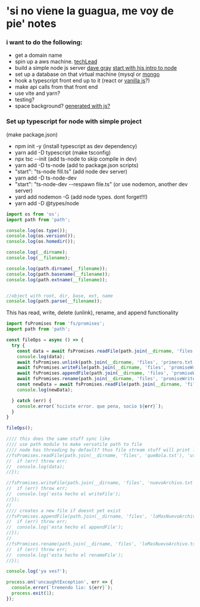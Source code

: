 # 'si no viene la guagua, me voy de pie' notes

### i want to do the following:
* get a domain name
* spin up a aws machine. [techLead](https://www.youtube.com/watch?v=1YXqXPWjmKk)
* build a simple node js server [dave gray](https://www.youtube.com/watch?v=3ZAKY-CDKog) [start with his intro to node](https://www.youtube.com/playlist?list=PL0Zuz27SZ-6PFkIxaJ6Xx_X46avTM1aYw)
* set up a database on that virtual machine (mysql or [mongo](https://fullstackopen.com/en/part3/saving_data_to_mongo_db)
* hook a typescript front end up to it (react or [vanilla js](https://dev.to/vijaypushkin/dead-simple-state-management-in-vanilla-javascript-24p0)?)
* make api calls from that front end
* use vite and yarn?
* testing?
* space background? [generated with js?](https://www.siteinspire.com/websites/6430-clement-brichon)


### Set up typescript for node with simple project
(make package.json)
* npm init -y
(install typescript as dev dependency)
* yarn add -D typescript
(make tsconfig)
* npx tsc --init
(add ts-node to skip compile in dev)
* yarn add -D ts-node
(add to package.json scripts)
* "start": "ts-node fill.ts"
(add node dev server)
* yarn add -D ts-node-dev
* "start": "ts-node-dev --respawn file.ts"
(or use nodemon, another dev server)
* yard add nodemon -G
(add node types. dont forget!!!)
* yarn add -D @types/node

```typescript
import os from 'os';
import path from 'path';

console.log(os.type());
console.log(os.version());
console.log(os.homedir());

console.log(__dirname);
console.log(__filename);

console.log(path.dirname(__filename));
console.log(path.basename(__filename));
console.log(path.extname(__filename));


//object with root, dir, base, ext, name
console.log(path.parse(__filename));
```

This has read, write, delete (unlink), rename, and append functionality
```typescript
import fsPromises from 'fs/promises';
import path from 'path';

const fileOps = async () => {
  try {
    const data = await fsPromises.readFile(path.join(__dirname, 'files', 'primero.txt'), 'utf-8')
    console.log(data);
    await fsPromises.unlink(path.join(__dirname, 'files', 'primero.txt'))
    await fsPromises.writeFile(path.join(__dirname, 'files', 'promiseWrite.txt'), data);
    await fsPromises.appendFile(path.join(__dirname, 'files', 'promiseWrite.txt'), '\n\n2');
    await fsPromises.rename(path.join(__dirname, 'files', 'promiseWrite.txt'), path.join(__dirname, 'files', 'RewritePromiseWrite.txt'));
    const newData = await fsPromises.readFile(path.join(__dirname, 'files', 'RewritePromiseWrite.txt'), 'utf-8');
    console.log(newData);

  } catch (err) {
    console.error(`hiciste error. que pena, socio ${err}`);
  }
}

fileOps();

//// this does the same stuff sync like
//// use path module to make versatile path to file
//// node has threading by default? thus file stream stuff will print last
//fsPromises.readFile(path.join(__dirname, 'files', 'queBola.txt'), 'utf-8',(err, data) => {
//  if (err) throw err;
//  console.log(data);
//});

//fsPromises.writeFile(path.join(__dirname, 'files', 'nuevoArchivo.txt'), 'echame limon',(err) => {
//  if (err) throw err;
//  console.log('esta hecho el writeFile');
//});
//
//// creates a new file if doesnt yet exist
//fsPromises.appendFile(path.join(__dirname, 'files', 'loMasNuevoArchivo.txt'), '\n\notravez',(err) => {
//  if (err) throw err;
//  console.log('esta hecho el appendFile');
//});
//
//fsPromises.rename(path.join(__dirname, 'files', 'loMasNuevoArchivo.txt'), path.join(__dirname, 'files', 'loMasNuevoBienLlamdo.txt'), (err) => {
//  if (err) throw err;
//  console.log('esta hecho el renameFile');
//});

console.log('ya ves?');

process.on('uncaughtException', err => {
  console.error(`tremendo lio: ${err}`);
  process.exit(1);
});
```
